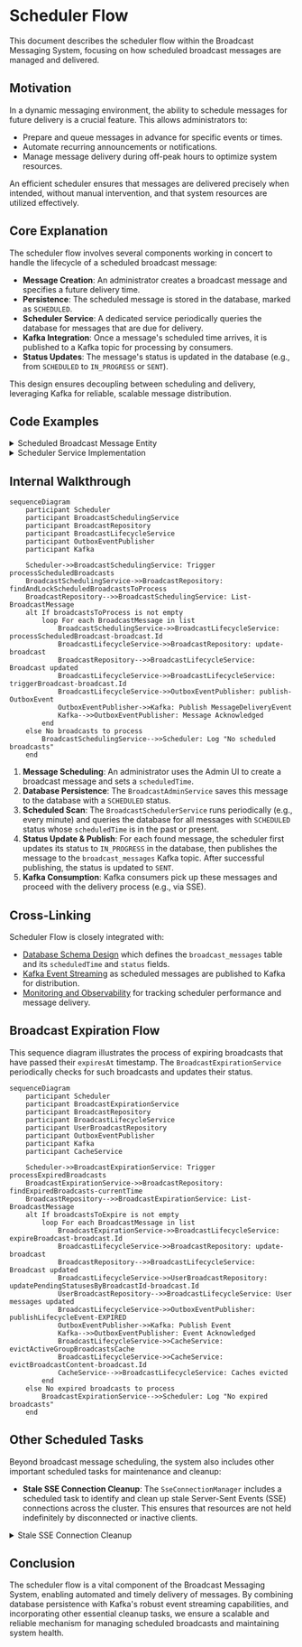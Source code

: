 # Scheduler Flow

This document describes the scheduler flow within the Broadcast Messaging System, focusing on how scheduled broadcast messages are managed and delivered.

## Motivation

In a dynamic messaging environment, the ability to schedule messages for future delivery is a crucial feature. This allows administrators to:

- Prepare and queue messages in advance for specific events or times.
- Automate recurring announcements or notifications.
- Manage message delivery during off-peak hours to optimize system resources.

An efficient scheduler ensures that messages are delivered precisely when intended, without manual intervention, and that system resources are utilized effectively.

## Core Explanation

The scheduler flow involves several components working in concert to handle the lifecycle of a scheduled broadcast message:

- **Message Creation**: An administrator creates a broadcast message and specifies a future delivery time.
- **Persistence**: The scheduled message is stored in the database, marked as `SCHEDULED`.
- **Scheduler Service**: A dedicated service periodically queries the database for messages that are due for delivery.
- **Kafka Integration**: Once a message's scheduled time arrives, it is published to a Kafka topic for processing by consumers.
- **Status Updates**: The message's status is updated in the database (e.g., from `SCHEDULED` to `IN_PROGRESS` or `SENT`).

This design ensures decoupling between scheduling and delivery, leveraging Kafka for reliable, scalable message distribution.

## Code Examples

<details>
<summary>Scheduled Broadcast Message Entity</summary>

This entity represents a broadcast message with scheduling information.

```java
// Excerpt from BroadcastMessage.java (simplified)
@Entity
public class BroadcastMessage {
    @Id
    private String messageId;
    private String content;
    private ZonedDateTime scheduledTime;
    @Enumerated(EnumType.STRING)
    private BroadcastStatus status;

    // Getters, Setters, Constructors
}

public enum BroadcastStatus {
    DRAFT,
    SCHEDULED,
    IN_PROGRESS,
    SENT,
    CANCELLED
}
```
</details>

<details>
<summary>Scheduler Service Implementation</summary>

This service is responsible for finding and publishing scheduled messages.

```java
// Excerpt from BroadcastSchedulerService.java
@Service
@RequiredArgsConstructor
@Slf4j
public class BroadcastSchedulerService {

    private final BroadcastRepository broadcastRepository;
    private final KafkaTemplate<String, BroadcastMessage> kafkaTemplate;

    @Scheduled(fixedRate = 60000) // Run every 60 seconds
    public void processScheduledBroadcasts() {
        log.info("Checking for scheduled broadcasts...");
        ZonedDateTime now = ZonedDateTime.now();
        List<BroadcastMessage> scheduledMessages = broadcastRepository.findByStatusAndScheduledTimeBefore(
                BroadcastStatus.SCHEDULED, now
        );

        if (scheduledMessages.isEmpty()) {
            log.info("No scheduled broadcasts due at this time.");
            return;
        }

        log.info("Found {} scheduled broadcasts to process.", scheduledMessages.size());
        for (BroadcastMessage message : scheduledMessages) {
            try {
                // Update status to IN_PROGRESS before sending to Kafka
                message.setStatus(BroadcastStatus.IN_PROGRESS);
                broadcastRepository.save(message);

                kafkaTemplate.send("broadcast_messages", message.getMessageId(), message);
                log.info("Published scheduled message {} to Kafka.", message.getMessageId());

                // Update status to SENT after successful publishing
                message.setStatus(BroadcastStatus.SENT);
                broadcastRepository.save(message);
            } catch (Exception e) {
                log.error("Failed to publish scheduled message {}: {}", message.getMessageId(), e.getMessage());
                // Optionally, update status to FAILED or handle retry logic
            }
        }
    }
}
```
</details>

## Internal Walkthrough

```mermaid
sequenceDiagram
    participant Scheduler
    participant BroadcastSchedulingService
    participant BroadcastRepository
    participant BroadcastLifecycleService
    participant OutboxEventPublisher
    participant Kafka

    Scheduler->>BroadcastSchedulingService: Trigger processScheduledBroadcasts
    BroadcastSchedulingService->>BroadcastRepository: findAndLockScheduledBroadcastsToProcess
    BroadcastRepository-->>BroadcastSchedulingService: List-BroadcastMessage
    alt If broadcastsToProcess is not empty
        loop For each BroadcastMessage in list
            BroadcastSchedulingService->>BroadcastLifecycleService: processScheduledBroadcast-broadcast.Id
            BroadcastLifecycleService->>BroadcastRepository: update-broadcast
            BroadcastRepository-->>BroadcastLifecycleService: Broadcast updated
            BroadcastLifecycleService->>BroadcastLifecycleService: triggerBroadcast-broadcast.Id
            BroadcastLifecycleService->>OutboxEventPublisher: publish-OutboxEvent
            OutboxEventPublisher->>Kafka: Publish MessageDeliveryEvent
            Kafka-->>OutboxEventPublisher: Message Acknowledged
        end
    else No broadcasts to process
        BroadcastSchedulingService-->>Scheduler: Log "No scheduled broadcasts"
    end
```

1. **Message Scheduling**: An administrator uses the Admin UI to create a broadcast message and sets a `scheduledTime`.
2. **Database Persistence**: The `BroadcastAdminService` saves this message to the database with a `SCHEDULED` status.
3. **Scheduled Scan**: The `BroadcastSchedulerService` runs periodically (e.g., every minute) and queries the database for all messages with `SCHEDULED` status whose `scheduledTime` is in the past or present.
4. **Status Update & Publish**: For each found message, the scheduler first updates its status to `IN_PROGRESS` in the database, then publishes the message to the `broadcast_messages` Kafka topic. After successful publishing, the status is updated to `SENT`.
5. **Kafka Consumption**: Kafka consumers pick up these messages and proceed with the delivery process (e.g., via SSE).

## Cross-Linking

Scheduler Flow is closely integrated with:

- [Database Schema Design](06_database_schema_design.md) which defines the `broadcast_messages` table and its `scheduledTime` and `status` fields.
- [Kafka Event Streaming](03_kafka_event_streaming.md) as scheduled messages are published to Kafka for distribution.
- [Monitoring and Observability](08_monitoring_and_observability.md) for tracking scheduler performance and message delivery.

## Broadcast Expiration Flow

This sequence diagram illustrates the process of expiring broadcasts that have passed their `expiresAt` timestamp. The `BroadcastExpirationService` periodically checks for such broadcasts and updates their status.

```mermaid
sequenceDiagram
    participant Scheduler
    participant BroadcastExpirationService
    participant BroadcastRepository
    participant BroadcastLifecycleService
    participant UserBroadcastRepository
    participant OutboxEventPublisher
    participant Kafka
    participant CacheService

    Scheduler->>BroadcastExpirationService: Trigger processExpiredBroadcasts
    BroadcastExpirationService->>BroadcastRepository: findExpiredBroadcasts-currentTime
    BroadcastRepository-->>BroadcastExpirationService: List-BroadcastMessage
    alt If broadcastsToExpire is not empty
        loop For each BroadcastMessage in list
            BroadcastExpirationService->>BroadcastLifecycleService: expireBroadcast-broadcast.Id
            BroadcastLifecycleService->>BroadcastRepository: update-broadcast
            BroadcastRepository-->>BroadcastLifecycleService: Broadcast updated
            BroadcastLifecycleService->>UserBroadcastRepository: updatePendingStatusesByBroadcastId-broadcast.Id
            UserBroadcastRepository-->>BroadcastLifecycleService: User messages updated
            BroadcastLifecycleService->>OutboxEventPublisher: publishLifecycleEvent-EXPIRED
            OutboxEventPublisher->>Kafka: Publish Event
            Kafka-->>OutboxEventPublisher: Event Acknowledged
            BroadcastLifecycleService->>CacheService: evictActiveGroupBroadcastsCache
            BroadcastLifecycleService->>CacheService: evictBroadcastContent-broadcast.Id
            CacheService-->>BroadcastLifecycleService: Caches evicted
        end
    else No expired broadcasts to process
        BroadcastExpirationService-->>Scheduler: Log "No expired broadcasts"
    end
```

## Other Scheduled Tasks

Beyond broadcast message scheduling, the system also includes other important scheduled tasks for maintenance and cleanup:

- **Stale SSE Connection Cleanup**: The `SseConnectionManager` includes a scheduled task to identify and clean up stale Server-Sent Events (SSE) connections across the cluster. This ensures that resources are not held indefinitely by disconnected or inactive clients.

<details>
<summary>Stale SSE Connection Cleanup</summary>

```java
// Excerpt from SseConnectionManager.java
@Scheduled(fixedRate = 60000)
@SchedulerLock(name = "cleanupStaleSseConnections", lockAtLeastFor = "PT55S", lockAtMostFor = "PT59S")
public void cleanupStaleConnections() {
    // Logic to find and remove stale connections
}
```
</details>

## Conclusion

The scheduler flow is a vital component of the Broadcast Messaging System, enabling automated and timely delivery of messages. By combining database persistence with Kafka's robust event streaming capabilities, and incorporating other essential cleanup tasks, we ensure a scalable and reliable mechanism for managing scheduled broadcasts and maintaining system health.